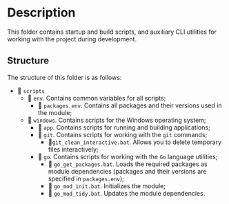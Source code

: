 # Description

This folder contains startup and build scripts, and auxiliary CLI utilities for working with the project during development.

## Structure

The structure of this folder is as follows:

* 📂 `scripts`
    * 📂 `env`. Contains common variables for all scripts;
        * 📄 `packages.env`. Contains all packages and their versions used in the module;
    * 📂 `windows`. Contains scripts for the Windows operating system;
        * 📂 `app`. Contains scripts for running and building applications;
        * 📂 `git`. Contains scripts for working with the `git` commands;
            * 📄`git_clean_interactive.bat`. Allows you to delete temporary files interactively;
        * 📂 `go`. Contains scripts for working with the `Go` language utilities;
            * 📄 `go_get_packages.bat`. Loads the required packages as module dependencies (packages and their versions are specified in `packages.env`);
            * 📄 `go_mod_init.bat`. Initializes the module;
            * 📄 `go_mod_tidy.bat`. Updates the module dependencies.
